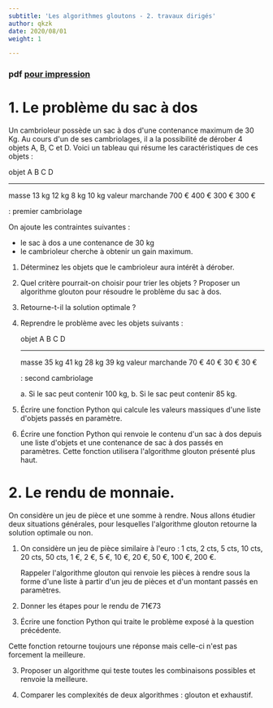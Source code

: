 ```yaml
---
subtitle: 'Les algorithmes gloutons - 2. travaux dirigés'
author: qkzk
date: 2020/08/01
weight: 1

---
```


### pdf [pour impression](/uploads/docsnsi/algo/glouton/2_td.pdf)

# 1. Le problème du sac à dos

Un cambrioleur possède un sac à dos d'une contenance maximum de 30 Kg.
Au cours d'un de ses cambriolages, il a la possibilité de dérober 4
objets A, B, C et D. Voici un tableau qui résume les caractéristiques de
ces objets :

  objet              A       B       C       D
  ------------------ ------- ------- ------- -------
  masse              13 kg   12 kg   8 kg    10 kg
  valeur marchande   700 €   400 €   300 €   300 €

  : premier cambriolage

On ajoute les contraintes suivantes :

* le sac à dos a une contenance de 30 kg
* le cambrioleur cherche à obtenir un gain maximum.


1. Déterminez les objets que le cambrioleur aura intérêt à dérober.
2. Quel critère pourrait-on choisir pour trier les objets ?
    Proposer un algorithme glouton pour résoudre le problème du sac à dos.
3. Retourne-t-il la solution optimale ?
4. Reprendre le problème avec les objets suivants :


    objet              A       B       C       D
    ------------------ ------- ------- ------- -------
    masse              35 kg   41 kg   28 kg   39 kg
    valeur marchande   70 €    40 €    30 €    30 €

    : second cambriolage


    a. Si le sac peut contenir 100 kg,
    b. Si le sac peut contenir 85 kg.

5. Écrire une fonction Python qui calcule les valeurs massiques d'une liste
    d'objets passés en paramètre.
6. Écrire une fonction Python qui renvoie le contenu d'un sac à dos depuis
    une liste d'objets et une contenance de sac à dos passés en paramètres.
    Cette fonction utilisera l'algorithme glouton présenté plus haut.

# 2. Le rendu de monnaie.

On considère un jeu de pièce et une somme à rendre.
Nous allons étudier deux situations générales, pour lesquelles l'algorithme
glouton retourne la solution optimale ou non.

1. On considère un jeu de pièce similaire à l'euro :
    1 cts, 2 cts, 5 cts, 10 cts, 20 cts, 50 cts, 1 €, 2 €, 5 €, 10 €, 20 €, 50 €,
    100 €, 200 €.

    Rappeler l'algorithme glouton qui renvoie les pièces à rendre sous la
    forme d'une liste à partir d'un jeu de pièces et d'un montant passés
    en paramètres.

2. Donner les étapes pour le rendu de 71€73

2. Écrire une fonction Python qui traite le problème exposé à la question
    précédente.

Cette fonction retourne toujours une réponse mais celle-ci n'est pas forcement
la meilleure.

3. Proposer un algorithme qui teste toutes les combinaisons possibles
    et renvoie la meilleure.

4. Comparer les complexités de deux algorithmes : glouton et exhaustif.


